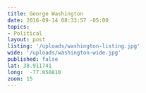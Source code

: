 ```yaml
---
title: George Washington
date: 2016-09-14 08:33:57 -05:00
topics:
- Political
layout: post
listing: '/uploads/washington-listing.jpg'
wide: '/uploads/washington-wide.jpg'
published: false
lat: 38.911741
long:  -77.050810
zoom: 15
---
```



